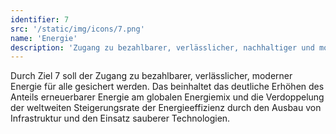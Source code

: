 ```yaml
---
identifier: 7
src: '/static/img/icons/7.png'
name: 'Energie'
description: 'Zugang zu bezahlbarer, verlässlicher, nachhaltiger und moderner Energie für alle sichern'
---
```

Durch Ziel 7 soll der Zugang zu bezahlbarer, verlässlicher, moderner Energie für alle gesichert werden. 
Das beinhaltet das deutliche Erhöhen des Anteils erneuerbarer Energie am globalen Energiemix und die 
Verdoppelung der weltweiten Steigerungsrate der Energieeffizienz durch den Ausbau von Infrastruktur und 
den Einsatz sauberer Technologien.
